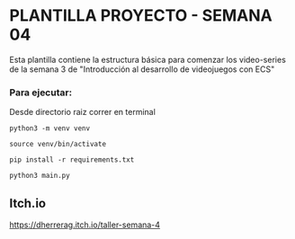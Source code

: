 # PLANTILLA PROYECTO - SEMANA 04

Esta plantilla contiene la estructura básica para comenzar los video-series de la semana 3 de "Introducción al desarrollo de videojuegos con ECS"

### Para ejecutar:

Desde directorio raiz correr en terminal

```
python3 -m venv venv

source venv/bin/activate

pip install -r requirements.txt

python3 main.py

```

## Itch.io

https://dherrerag.itch.io/taller-semana-4
